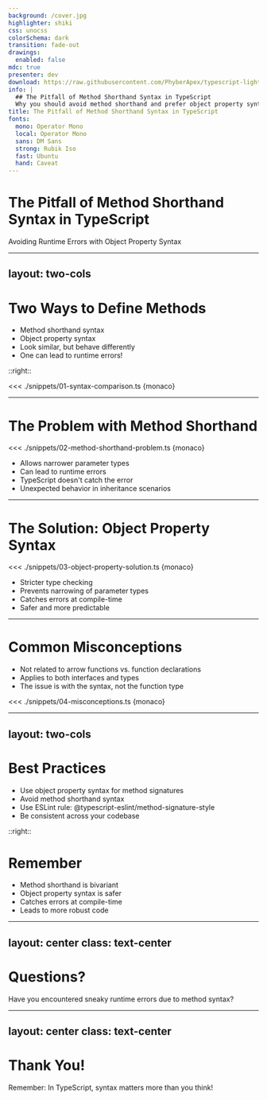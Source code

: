 ```yaml
---
background: /cover.jpg
highlighter: shiki
css: unocss
colorSchema: dark
transition: fade-out
drawings:
  enabled: false
mdc: true
presenter: dev
download: https://raw.githubusercontent.com/PhyberApex/typescript-lightning-talks/main/08-dont-use-shorthand-syntax/08-dont-use-shorthand-syntax.pdf
info: |
  ## The Pitfall of Method Shorthand Syntax in TypeScript
  Why you should avoid method shorthand and prefer object property syntax
title: The Pitfall of Method Shorthand Syntax in TypeScript
fonts:
  mono: Operator Mono
  local: Operator Mono
  sans: DM Sans
  strong: Rubik Iso
  fast: Ubuntu
  hand: Caveat
---
```


# The Pitfall of Method Shorthand Syntax in TypeScript
Avoiding Runtime Errors with Object Property Syntax

<!--
Welcome, TypeScript enthusiasts! Today, we're diving into a subtle but crucial aspect of TypeScript: the difference between method shorthand syntax and object property syntax.
You might think they're interchangeable, but as we'll see, one of them can lead to unexpected runtime errors.
Let's explore why object property syntax should be your go-to choice for safer TypeScript code!
-->

---
layout: two-cols
---

# Two Ways to Define Methods

<v-clicks>

- Method shorthand syntax
- Object property syntax
- Look similar, but behave differently
- One can lead to runtime errors!

</v-clicks>

::right::

<div v-click>

<<< ./snippets/01-syntax-comparison.ts {monaco}

</div>

<!--
Let's start by looking at the two ways you can define methods on an object in TypeScript.

[click] First, we have the method shorthand syntax, which looks like a regular method definition.
[click] Then, we have the object property syntax, which uses an arrow function.
[click] At first glance, they might seem interchangeable.
[click] But as we'll see, the method shorthand syntax can actually lead to runtime errors that TypeScript won't catch!
[click] On the right, we have examples of both syntaxes. They look innocent enough, but one of them is hiding a potential bug.
-->

---

# The Problem with Method Shorthand

<div class="grid grid-cols-2 gap-4">
<div>

<<< ./snippets/02-method-shorthand-problem.ts {monaco}

</div>
<div>

<v-clicks>

- Allows narrower parameter types
- Can lead to runtime errors
- TypeScript doesn't catch the error
- Unexpected behavior in inheritance scenarios

</v-clicks>

</div>
</div>

<!--
Now, let's dive into why the method shorthand syntax can be problematic.

In this example, we have a Dog interface with a barkAt method, and a SmallDog that extends it.

[click] The issue is that the method shorthand syntax allows us to use a narrower type for the parameter. Here, brian's barkAt method expects a SmallDog, not just any Dog.
[click] This can lead to runtime errors. If we pass a regular Dog to brian.barkAt, it will try to call the whimper method, which doesn't exist on regular Dogs.
[click] The scary part is that TypeScript doesn't catch this error at compile time. It silently allows this potentially dangerous code.
[click] This behavior is particularly unexpected and can cause hard-to-debug issues, especially in complex inheritance scenarios.
-->

---

# The Solution: Object Property Syntax

<div class="grid grid-cols-2 gap-4">
<div>

<<< ./snippets/03-object-property-solution.ts {monaco}

</div>
<div>

<v-clicks>

- Stricter type checking
- Prevents narrowing of parameter types
- Catches errors at compile-time
- Safer and more predictable

</v-clicks>

</div>
</div>

<!--
Fortunately, there's a simple solution to this problem: use object property syntax instead.

Let's look at how this changes our example.

[click] Object property syntax enforces stricter type checking.
[click] It prevents the narrowing of parameter types that we saw with the method shorthand.
[click] As you can see, TypeScript now catches the error at compile-time, telling us that we can't assign a function expecting SmallDog to a property expecting Dog.
[click] This makes our code safer and more predictable, catching potential errors before they become runtime issues.
-->

---

# Common Misconceptions

<v-clicks>

- Not related to arrow functions vs. function declarations
- Applies to both interfaces and types
- The issue is with the syntax, not the function type

</v-clicks>

<div v-click>

<<< ./snippets/04-misconceptions.ts {monaco}

</div>

<!--
Before we wrap up, let's clear up some common misconceptions about this issue.

[click] First, this has nothing to do with arrow functions versus function declarations. Both syntaxes can be used with either type of function.
[click] Second, this issue applies equally to interfaces and types. The problem isn't with how we're defining our types, but with the method syntax itself.
[click] Finally, remember that the issue is with the syntax we use to define the method, not with the type of function we're using.
[click] In this example, you can see that we can mix and match arrow functions and function declarations with both syntaxes. The key is to use object property syntax, regardless of the function type.
-->

---
layout: two-cols
---

# Best Practices

<v-clicks>

- Use object property syntax for method signatures
- Avoid method shorthand syntax
- Use ESLint rule: @typescript-eslint/method-signature-style
- Be consistent across your codebase

</v-clicks>

::right::

<div class="ml-4">

<v-click>

# Remember

</v-click>

<v-clicks>

- Method shorthand is bivariant
- Object property syntax is safer
- Catches errors at compile-time
- Leads to more robust code

</v-clicks>

</div>

<!--
Let's recap some best practices for dealing with method signatures in TypeScript.

[click] Always use object property syntax for your method signatures. It's safer and catches more errors.
[click] Avoid method shorthand syntax, even though it might look more concise.
[click] You can enforce this using the ESLint rule @typescript-eslint/method-signature-style.
[click] Whatever approach you choose, be consistent across your entire codebase.

[click] Now, let's summarize what we've learned:
[click] Remember, method shorthand syntax is bivariant, which can lead to unexpected behavior.
[click] Object property syntax is safer and more predictable.
[click] It helps catch errors at compile-time rather than runtime.
[click] By using object property syntax, you'll write more robust and reliable TypeScript code.
-->

---
layout: center
class: text-center
---

# Questions?

Have you encountered sneaky runtime errors due to method syntax?

<!--
We've explored the pitfalls of method shorthand syntax and the benefits of object property syntax, but our TypeScript journey isn't over yet!
Have you encountered any sneaky runtime errors due to method syntax in your projects?
How will this knowledge change your approach to writing TypeScript interfaces and types?
Let's dive into your questions and experiences!
-->

---
layout: center
class: text-center
---

# Thank You!

Remember: In TypeScript, syntax matters more than you think!

<!--
And there you have it, folks! We've unraveled the mystery of method syntax in TypeScript.

From subtle differences to potential runtime errors, we've seen how a small syntactic choice can have big implications for our code's safety and reliability.

Remember, in the world of TypeScript, the devil is in the details. Choose your syntax wisely, and let the compiler be your ally in catching errors early!

Thank you for joining me on this TypeScript adventure. Now go forth and write safer, more robust TypeScript code!

Don't forget to share your thoughts and experiences with method syntax. Your insights could help fellow developers avoid sneaky runtime errors!
-->

